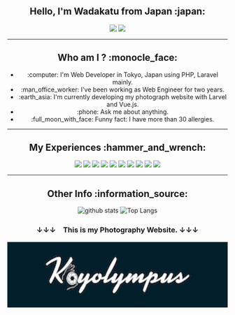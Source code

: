 <h2 style="font-size="15px"" align="center">Hello, I'm Wadakatu from Japan :japan:</h2>

<p align="center">
  <img src="https://komarev.com/ghpvc/?username=wadakatu">
  <img src="https://qiita-badge.apiapi.app/s/wadakatu/contributions.svg">
</p>

***

<div align="center">
<h2>Who am I ? :monocle_face:</h2>
  <ul>
    <li> :computer: I'm Web Developer in Tokyo, Japan using PHP, Laravel mainly.</li>
    <li> :man_office_worker: I've been working as Web Engineer for two years.</li>
    <li> :earth_asia: I'm currently developing my photograph website with Larvel and Vue.js.</li>
    <li> :phone:  Ask me about anything.</li>
    <li> :full_moon_with_face:  Funny fact: I have more than 30 allergies.</li>
  </ul>
<div>
  
  ***
  
<div>
  <h2>My Experiences :hammer_and_wrench: </h2>
  <p align="center">
    <img height="25px" src="https://img.shields.io/badge/PHP-777BB4?style=for-the-badge&logo=php&logoColor=white">
    <img height="25px" src="https://img.shields.io/badge/Python-3776AB?style=for-the-badge&logo=python&logoColor=white">
    <img height="25px" src="https://img.shields.io/badge/Laravel-FF2D20?style=for-the-badge&logo=laravel&logoColor=white">
    <img height="25px" src="https://img.shields.io/badge/JavaScript-323330?style=for-the-badge&logo=javascript&logoColor=F7DF1E">
    <img height="25px" src="https://img.shields.io/badge/Vue.js-35495E?style=for-the-badge&logo=vue.js&logoColor=4FC08D">
    <img height="25px" src="https://img.shields.io/badge/Amazon_AWS-232F3E?style=for-the-badge&logo=amazon-aws&logoColor=white">
    <img height="25px" src="https://img.shields.io/badge/Postman-FF6C37?style=for-the-badge&logo=postman&logoColor=white">
    <img height="25px" src="https://img.shields.io/badge/-Swagger-%23Clojure?style=for-the-badge&logo=swagger&logoColor=white">
    <img height="25px" src="https://img.shields.io/badge/nginx-%23009639.svg?style=for-the-badge&logo=nginx&logoColor=white">
    <img height="25px" src="https://img.shields.io/badge/CIRCLECI-%23161616.svg?style=for-the-badge&logo=circleci&logoColor=white">
  </p>
</div>
  
  ***
  
<div>
  <h2>Other Info :information_source: </h2>
<p align="center"> 
  <img alt="github stats" height="150px" src="https://github-readme-stats.vercel.app/api?username=wadakatu&show_icons=ture" />
  <img alt="Top Langs" height="150px" src="https://github-readme-stats.vercel.app/api/top-langs/?username=wadakatu&layout=compact&show_icons=true" />
</p>

<h3 align="center">↓↓↓　This is my Photography Website. ↓↓↓</h3>

<p align="center">
  <a href="https://koyolympus.gallery">
    <img height="150px" src="./mylogo.jpg">
  </a>
</p>
  
</div>

 

